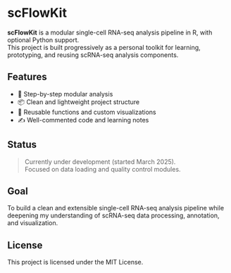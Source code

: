 # scFlowKit

**scFlowKit** is a modular single-cell RNA-seq analysis pipeline in R, with optional Python support.  
This project is built progressively as a personal toolkit for learning, prototyping, and reusing scRNA-seq analysis components.

## Features

- 🧬 Step-by-step modular analysis
- 📦 Clean and lightweight project structure
- 🔁 Reusable functions and custom visualizations
- ✍️ Well-commented code and learning notes

## Status

> Currently under development (started March 2025).  
> Focused on data loading and quality control modules.

## Goal

To build a clean and extensible single-cell RNA-seq analysis pipeline while deepening my understanding of scRNA-seq data processing, annotation, and visualization.

## License

This project is licensed under the MIT License.
